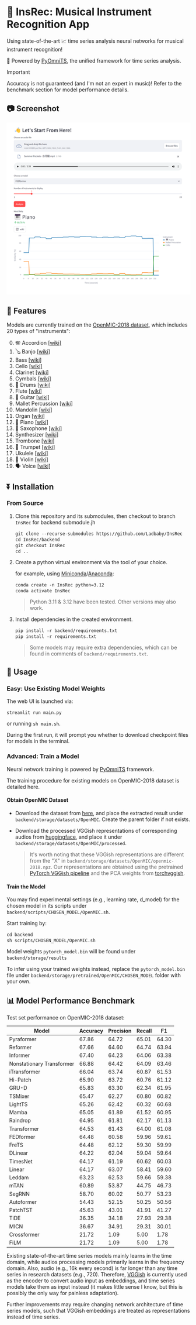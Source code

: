 # 🎹 InsRec: Musical Instrument Recognition App

Using state-of-the-art 📈 time series analysis neural networks for musical instrument recognition!

🚀 Powered by [PyOmniTS](https://github.com/Ladbaby/PyOmniTS), the unified framework for time series analysis.

> [!IMPORTANT]
> Accuracy is not guaranteed (and I'm not an expert in music)! Refer to the benchmark section for model performance details.

## 📷 Screenshot

![](images/screenshot_MIC.png)

## 🌟 Features

Models are currently trained on the [OpenMIC-2018 dataset](https://zenodo.org/records/1432913), which includes 20 types of "instruments":

0. 🪗 Accordion [[wiki]](https://en.wikipedia.org/wiki/Accordion)
1. 🪕 Banjo [[wiki]](https://en.wikipedia.org/wiki/Banjo)
2. Bass [[wiki]](https://en.wikipedia.org/wiki/Bass_(sound))
3. Cello [[wiki]](https://en.wikipedia.org/wiki/Cello)
4. Clarinet [[wiki]](https://en.wikipedia.org/wiki/Clarinet)
5. Cymbals [[wiki]](https://en.wikipedia.org/wiki/Cymbals)
6. 🥁 Drums [[wiki]](https://en.wikipedia.org/wiki/Drum)
7. Flute [[wiki]](https://en.wikipedia.org/wiki/Flute)
8. 🎸 Guitar [[wiki]](https://en.wikipedia.org/wiki/Guitar)
9. Mallet Percussion [[wiki]](https://en.wikipedia.org/wiki/Keyboard_percussion_instrument)
10. Mandolin [[wiki]](https://en.wikipedia.org/wiki/Mandolin)
11. Organ [[wiki]](https://en.wikipedia.org/wiki/Organ_(music))
12. 🎹 Piano [[wiki]](https://en.wikipedia.org/wiki/Piano)
13. 🎷 Saxophone [[wiki]](https://en.wikipedia.org/wiki/Saxophone)
14. Synthesizer [[wiki]](https://en.wikipedia.org/wiki/Synthesizer)
15. Trombone [[wiki]](https://en.wikipedia.org/wiki/Trombone)
16. 🎺 Trumpet [[wiki]](https://en.wikipedia.org/wiki/Trumpet)
17. Ukulele [[wiki]](https://en.wikipedia.org/wiki/Ukulele)
18. 🎻 Violin [[wiki]](https://en.wikipedia.org/wiki/Violin)
19. 🗣️ Voice [[wiki]](https://en.wikipedia.org/wiki/Human_voice)

## ⏬ Installation

### From Source

1. Clone this repository and its submodules, then checkout to branch `InsRec` for backend submodule.jh

    ```shell
    git clone --recurse-submodules https://github.com/Ladbaby/InsRec
    cd InsRec/backend
    git checkout InsRec
    cd ..
    ```

2. Create a python virtual environment via the tool of your choice.

    for example, using [Miniconda](https://docs.conda.io/en/latest/miniconda.html)/[Anaconda](https://www.anaconda.com/):

    ```shell
    conda create -n InsRec python=3.12
    conda activate InsRec
    ```

    > Python 3.11 & 3.12 have been tested. Other versions may also work.

3. Install dependencies in the created environment.

    ```shell
    pip install -r backend/requirements.txt
    pip install -r requirements.txt
    ```

    > Some models may require extra dependencies, which can be found in comments of `backend/requirements.txt`.

## 🚀 Usage

### Easy: Use Existing Model Weights

The web UI is launched via:

```shell
streamlit run main.py
```

or running `sh main.sh`.

During the first run, it will prompt you whether to download checkpoint files for models in the terminal.

### Advanced: Train a Model

Neural network training is powered by [PyOmniTS](https://github.com/Ladbaby/PyOmniTS) framework.

The training procedure for existing models on OpenMIC-2018 dataset is detailed here.

#### Obtain OpenMIC Dataset

- Download the dataset from [here](https://zenodo.org/records/1432913), and place the extracted result under `backend/storage/datasets/OpenMIC`.
Create the parent folder if not exists.
- Download the processed VGGish representations of corresponding audios from [huggingface](https://huggingface.co/datasets/Ladbaby/InsRec-datasets/blob/main/OpenMIC/processed/x_repr_times.npy), and place it under `backend/storage/datasets/OpenMIC/processed`.

    > It's worth noting that these VGGish representations are different from the "X" in `backend/storage/datasets/OpenMIC/openmic-2018.npz`. Our representations are obtained using the pretrained [PyTorch VGGish pipeline](https://docs.pytorch.org/audio/master/generated/torchaudio.prototype.pipelines.VGGISH.html) and the PCA weights from [torchvggish](https://github.com/harritaylor/torchvggish/releases/download/v0.1/vggish_pca_params-970ea276.pth).

#### Train the Model

You may find experimental settings (e.g., learning rate, d_model) for the chosen model in its scripts under `backend/scripts/CHOSEN_MODEL/OpenMIC.sh`.

Start training by:

```shell
cd backend
sh scripts/CHOSEN_MODEL/OpenMIC.sh
```

Model weights `pytorch_model.bin` will be found under `backend/storage/results`

To infer using your trained weights instead, replace the `pytorch_model.bin` file under `backend/storage/pretrained/OpenMIC/CHOSEN_MODEL` folder with your own.

## 📊 Model Performance Benchmark

Test set performance on OpenMIC-2018 dataset:

|Model|Accuracy|Precision|Recall|F1
|---|---|---|---|---|
|Pyraformer|67.86|64.72|65.01|64.30
|Reformer|67.66|64.60|64.74|63.94
|Informer|67.40|64.23|64.06|63.38
|Nonstationary Transformer|66.88|64.42|64.09|63.46
|iTransformer|66.04|63.74|60.87|61.53
|Hi-Patch|65.90|63.72|60.76|61.12
|GRU-D|65.83|63.30|62.34|61.95
|TSMixer|65.47|62.27|60.80|60.82
|LightTS|65.26|62.42|60.32|60.68
|Mamba|65.05|61.89|61.52|60.95
|Raindrop|64.95|61.81|62.17|61.13
|Transformer|64.53|61.43|64.00|61.08
|FEDformer|64.48|60.58|59.96|59.61
|FreTS|64.48|62.12|59.30|59.99
|DLinear|64.22|62.04|59.04|59.64
|TimesNet|64.17|61.19|60.62|60.03
|Linear|64.17|63.07|58.41|59.60
|Leddam|63.23|62.53|59.66|59.38
|mTAN|60.89|53.87|44.75|46.73
|SegRNN|58.70|60.02|50.77|53.23
|Autoformer|54.43|52.15|50.25|50.56
|PatchTST|45.63|43.01|41.91|41.27
|TiDE|36.35|34.18|27.93|29.38
|MICN|36.67|34.91|29.31|30.01
|Crossformer|21.72|1.09|5.00|1.78
|FiLM|21.72|1.09|5.00|1.78


Existing state-of-the-art time series models mainly learns in the time domain, while audios processing models primarily learns in the frequency domain. 
Also, audio (e.g., 16k every second) is far longer than any time series in research datasets (e.g., 720).
Therefore, [VGGish](https://docs.pytorch.org/audio/master/generated/torchaudio.prototype.pipelines.VGGISH.html) is currently used as the encoder to convert audio input as embeddings, and time series models take them as input instead (it makes little sense I know, but this is possibly the only way for painless adaptation).

Further improvements may require changing network architecture of time series models, such that VGGish embeddings are treated as representations instead of time series.
